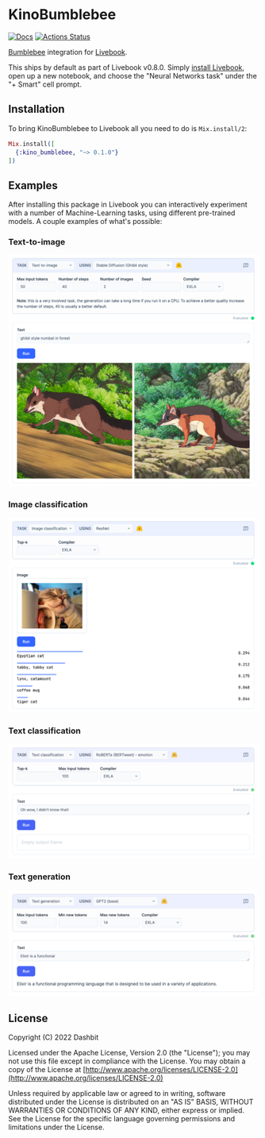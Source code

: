 # KinoBumblebee

[![Docs](https://img.shields.io/badge/hex.pm-docs-8e7ce6.svg)](https://hexdocs.pm/kino_bumblebee)
[![Actions Status](https://github.com/livebook-dev/kino_bumblebee/workflows/Test/badge.svg)](https://github.com/livebook-dev/kino_bumblebee/actions)

[Bumblebee](https://github.com/elixir-nx/bumblebee) integration for [Livebook](https://livebook.dev).

This ships by default as part of Livebook v0.8.0. Simply [install Livebook](https://livebook.dev/#install),
open up a new notebook, and choose the "Neural Networks task" under the "+ Smart" cell prompt.

## Installation

To bring KinoBumblebee to Livebook all you need to do is `Mix.install/2`:

```elixir
Mix.install([
  {:kino_bumblebee, "~> 0.1.0"}
])
```

## Examples

After installing this package in Livebook you can interactively experiment
with a number of Machine-Learning tasks, using different pre-trained models.
A couple examples of what's possible:

### Text-to-image

![](.github/images/text_to_image.png)

### Image classification

![](.github/images/image_classification.png)

### Text classification

![](.github/images/text_classification.png)

### Text generation

![](.github/images/text_generation.png)

## License

Copyright (C) 2022 Dashbit

Licensed under the Apache License, Version 2.0 (the "License");
you may not use this file except in compliance with the License.
You may obtain a copy of the License at [http://www.apache.org/licenses/LICENSE-2.0](http://www.apache.org/licenses/LICENSE-2.0)

Unless required by applicable law or agreed to in writing, software
distributed under the License is distributed on an "AS IS" BASIS,
WITHOUT WARRANTIES OR CONDITIONS OF ANY KIND, either express or implied.
See the License for the specific language governing permissions and
limitations under the License.
